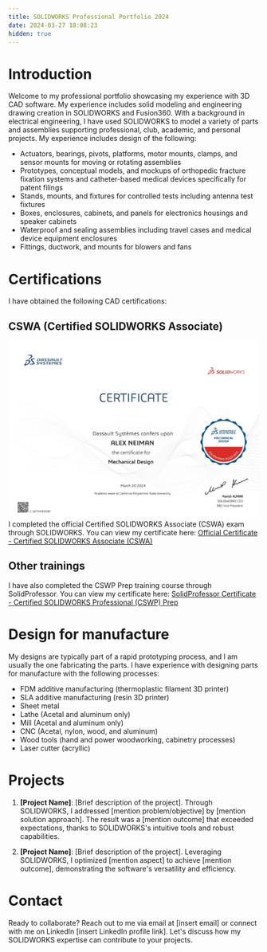 ```yaml
---
title: SOLIDWORKS Professional Portfolio 2024
date: 2024-03-27 18:08:23
hidden: true
---
```


# Introduction
Welcome to my professional portfolio showcasing my experience with 3D CAD software. My experience includes solid modeling and engineering drawing creation in SOLIDWORKS and Fusion360.
With a background in electrical engineering, I have used SOLIDWORKS to model a variety of parts and assemblies supporting professional, club, academic, and personal projects. My experience includes design of the following:
- Actuators, bearings, pivots, platforms, motor mounts, clamps, and sensor mounts for moving or rotating assemblies
- Prototypes, conceptual models, and mockups of orthopedic fracture fixation systems and catheter-based medical devices specifically for patent filings
- Stands, mounts, and fixtures for controlled tests including antenna test fixtures
- Boxes, enclosures, cabinets, and panels for electronics housings and speaker cabinets
- Waterproof and sealing assemblies including travel cases and medical device equipment enclosures
- Fittings, ductwork, and mounts for blowers and fans

# Certifications
I have obtained the following CAD certifications:
## CSWA (Certified SOLIDWORKS Associate)
![CSWA certificate issued to Alex Neiman](https://github.com/neiman3/portfolio-images/blob/c5ffe8c8dfc4957241d76ea3cde77cfaa2c5f0a9/images/cert/alexander-neiman-cswa-cert.jpg)
I completed the official Certified SOLIDWORKS Associate (CSWA) exam through SOLIDWORKS. You can view my certificate here: [Official Certificate - Certified SOLIDWORKS Associate (CSWA)](https://cv.virtualtester.com/qr/?b=SLDWRKS&i=C-SP7NYE95BF)
## Other trainings
I have also completed the CSWP Prep training course through SolidProfessor. You can view my certificate here: [SolidProfessor Certificate - Certified SOLIDWORKS Professional (CSWP) Prep](https://plt.solidprofessor.com/certificates/9f8f22dc-9425-4219-9449-2603a5e4146f)


# Design for manufacture
My designs are typically part of a rapid prototyping process, and I am usually the one fabricating the parts. I have experience with designing parts for manufacture with the following processes:
- FDM additive manufacturing (thermoplastic filament 3D printer)
- SLA additive manufacturing (resin 3D printer)
- Sheet metal
- Lathe (Acetal and aluminum only)
- Mill (Acetal and aluminum only)
- CNC (Acetal, nylon, wood, and aluminum)
- Wood tools (hand and power woodworking, cabinetry processes)
- Laser cutter (acryllic)


# Projects
1. **[Project Name]**: [Brief description of the project]. Through SOLIDWORKS, I addressed [mention problem/objective] by [mention solution approach]. The result was a [mention outcome] that exceeded expectations, thanks to SOLIDWORKS's intuitive tools and robust capabilities.

2. **[Project Name]**: [Brief description of the project]. Leveraging SOLIDWORKS, I optimized [mention aspect] to achieve [mention outcome], demonstrating the software's versatility and efficiency.


# Contact
Ready to collaborate? Reach out to me via email at [insert email] or connect with me on LinkedIn [insert LinkedIn profile link]. Let's discuss how my SOLIDWORKS expertise can contribute to your projects.